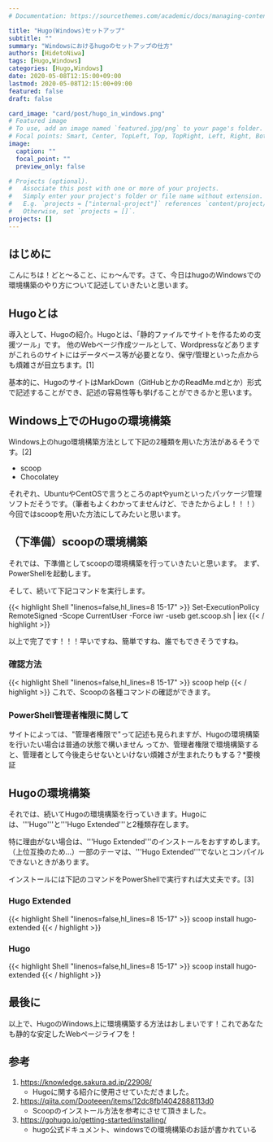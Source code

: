 ```yaml
---
# Documentation: https://sourcethemes.com/academic/docs/managing-content/

title: "Hugo(Windows)セットアップ"
subtitle: ""
summary: "Windowsにおけるhugoのセットアップの仕方"
authors: [HidetoNiwa]
tags: [Hugo,Windows]
categories: [Hugo,Windows]
date: 2020-05-08T12:15:00+09:00
lastmod: 2020-05-08T12:15:00+09:00
featured: false
draft: false

card_image: "card/post/hugo_in_windows.png"
# Featured image
# To use, add an image named `featured.jpg/png` to your page's folder.
# Focal points: Smart, Center, TopLeft, Top, TopRight, Left, Right, BottomLeft, Bottom, BottomRight.
image:
  caption: ""
  focal_point: ""
  preview_only: false

# Projects (optional).
#   Associate this post with one or more of your projects.
#   Simply enter your project's folder or file name without extension.
#   E.g. `projects = ["internal-project"]` references `content/project/deep-learning/index.md`.
#   Otherwise, set `projects = []`.
projects: []
---
```

## はじめに

こんにちは！どと～ること、にゎ～んです。さて、今日はhugoのWindowsでの環境構築のやり方について記述していきたいと思います。

## Hugoとは

導入として、Hugoの紹介。Hugoとは、「静的ファイルでサイトを作るための支援ツール」です。
他のWebページ作成ツールとして、Wordpressなどありますがこれらのサイトにはデータベース等が必要となり、保守/管理といった点からも煩雑さが目立ちます。[1]

基本的に、HugoのサイトはMarkDown（GitHubとかのReadMe.mdとか）形式で記述することができ、記述の容易性等も挙げることができるかと思います。

## Windows上でのHugoの環境構築

Windows上のhugo環境構築方法として下記の2種類を用いた方法があるそうです。[2]

- scoop
- Chocolatey

それぞれ、UbuntuやCentOSで言うところのaptやyumといったパッケージ管理ソフトだそうです。（筆者もよくわかってませんけど、できたからよし！！！）今回ではscoopを用いた方法にしてみたいと思います。

## （下準備）scoopの環境構築

それでは、下準備としてscoopの環境構築を行っていきたいと思います。
まず、PowerShellを起動します。

そして、続いて下記コマンドを実行します。

{{< highlight Shell "linenos=false,hl_lines=8 15-17" >}}
Set-ExecutionPolicy RemoteSigned -Scope CurrentUser -Force
iwr -useb get.scoop.sh | iex
{{< / highlight >}}

以上で完了です！！！早いですね、簡単ですね、誰でもできそうですね。

### 確認方法

{{< highlight Shell "linenos=false,hl_lines=8 15-17" >}}
scoop help
{{< / highlight >}}
これで、Scoopの各種コマンドの確認ができます。

### PowerShell管理者権限に関して

サイトによっては、"管理者権限で"って記述も見られますが、Hugoの環境構築を行いたい場合は普通の状態で構いません
ってか、管理者権限で環境構築すると、管理者として今後走らせないといけない煩雑さが生まれたりもする？*要検証

## Hugoの環境構築

それでは、続いてHugoの環境構築を行っていきます。Hugoには、'''Hugo'''と'''Hugo Extended'''と2種類存在します。

特に理由がない場合は、'''Hugo Extended'''のインストールをおすすめします。（上位互換のため...）一部のテーマは、'''Hugo Extended'''でないとコンパイルできないときがあります。

インストールには下記のコマンドをPowerShellで実行すれば大丈夫です。[3]

### Hugo Extended

{{< highlight Shell "linenos=false,hl_lines=8 15-17" >}}
scoop install hugo-extended
{{< / highlight >}}

### Hugo

{{< highlight Shell "linenos=false,hl_lines=8 15-17" >}}
scoop install hugo-extended
{{< / highlight >}}

## 最後に

以上で、HugoのWindows上に環境構築する方法はおしまいです！これであなたも静的な安定したWebページライフを！

## 参考

1. <https://knowledge.sakura.ad.jp/22908/>
    - Hugoに関する紹介に使用させていただきました。
2. <https://qiita.com/Dooteeen/items/12dc8fb14042888113d0>
   - Scoopのインストール方法を参考にさせて頂きました。
3. <https://gohugo.io/getting-started/installing/>
   - hugo公式ドキュメント、windowsでの環境構築のお話が書かれている
